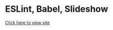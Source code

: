 # ESLint, Babel, Slideshow
[Click here to view site](https://akadiyala12.github.io/ESLintBabelSlideshow/)